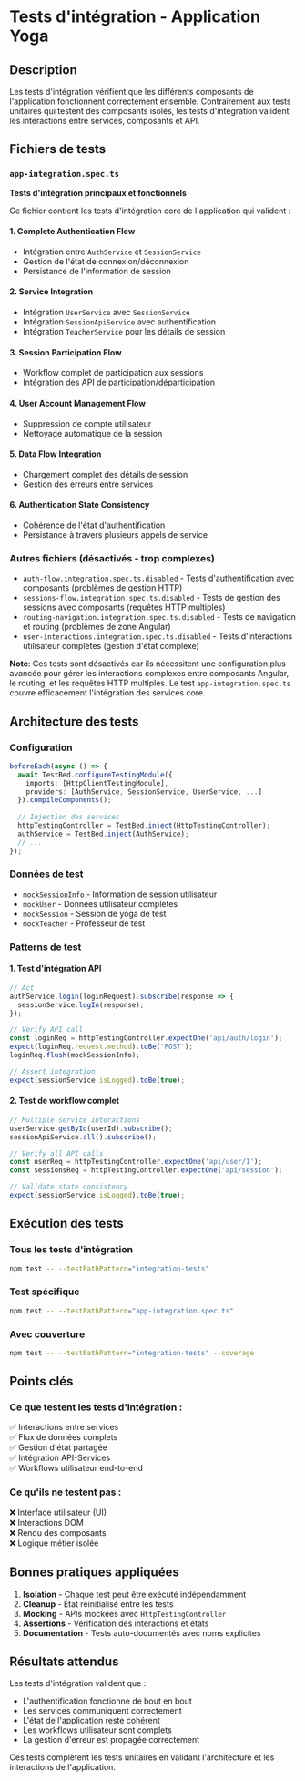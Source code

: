 # Tests d'intégration - Application Yoga

## Description

Les tests d'intégration vérifient que les différents composants de l'application fonctionnent correctement ensemble. Contrairement aux tests unitaires qui testent des composants isolés, les tests d'intégration valident les interactions entre services, composants et API.

## Fichiers de tests

### `app-integration.spec.ts`
**Tests d'intégration principaux et fonctionnels**

Ce fichier contient les tests d'intégration core de l'application qui valident :

#### 1. Complete Authentication Flow
- Intégration entre `AuthService` et `SessionService`
- Gestion de l'état de connexion/déconnexion
- Persistance de l'information de session

#### 2. Service Integration
- Intégration `UserService` avec `SessionService`
- Intégration `SessionApiService` avec authentification
- Intégration `TeacherService` pour les détails de session

#### 3. Session Participation Flow
- Workflow complet de participation aux sessions
- Intégration des API de participation/départicipation

#### 4. User Account Management Flow
- Suppression de compte utilisateur
- Nettoyage automatique de la session

#### 5. Data Flow Integration
- Chargement complet des détails de session
- Gestion des erreurs entre services

#### 6. Authentication State Consistency
- Cohérence de l'état d'authentification
- Persistance à travers plusieurs appels de service

### Autres fichiers (désactivés - trop complexes)
- `auth-flow.integration.spec.ts.disabled` - Tests d'authentification avec composants (problèmes de gestion HTTP)
- `sessions-flow.integration.spec.ts.disabled` - Tests de gestion des sessions avec composants (requêtes HTTP multiples)
- `routing-navigation.integration.spec.ts.disabled` - Tests de navigation et routing (problèmes de zone Angular) 
- `user-interactions.integration.spec.ts.disabled` - Tests d'interactions utilisateur complètes (gestion d'état complexe)

**Note**: Ces tests sont désactivés car ils nécessitent une configuration plus avancée pour gérer les interactions complexes entre composants Angular, le routing, et les requêtes HTTP multiples. Le test `app-integration.spec.ts` couvre efficacement l'intégration des services core.

## Architecture des tests

### Configuration
```typescript
beforeEach(async () => {
  await TestBed.configureTestingModule({
    imports: [HttpClientTestingModule],
    providers: [AuthService, SessionService, UserService, ...]
  }).compileComponents();
  
  // Injection des services
  httpTestingController = TestBed.inject(HttpTestingController);
  authService = TestBed.inject(AuthService);
  // ...
});
```

### Données de test
- `mockSessionInfo` - Information de session utilisateur
- `mockUser` - Données utilisateur complètes
- `mockSession` - Session de yoga de test
- `mockTeacher` - Professeur de test

### Patterns de test

#### 1. Test d'intégration API
```typescript
// Act
authService.login(loginRequest).subscribe(response => {
  sessionService.logIn(response);
});

// Verify API call
const loginReq = httpTestingController.expectOne('api/auth/login');
expect(loginReq.request.method).toBe('POST');
loginReq.flush(mockSessionInfo);

// Assert integration
expect(sessionService.isLogged).toBe(true);
```

#### 2. Test de workflow complet
```typescript
// Multiple service interactions
userService.getById(userId).subscribe();
sessionApiService.all().subscribe();

// Verify all API calls
const userReq = httpTestingController.expectOne('api/user/1');
const sessionsReq = httpTestingController.expectOne('api/session');

// Validate state consistency
expect(sessionService.isLogged).toBe(true);
```

## Exécution des tests

### Tous les tests d'intégration
```bash
npm test -- --testPathPattern="integration-tests"
```

### Test spécifique
```bash
npm test -- --testPathPattern="app-integration.spec.ts"
```

### Avec couverture
```bash
npm test -- --testPathPattern="integration-tests" --coverage
```

## Points clés

### Ce que testent les tests d'intégration :
✅ Interactions entre services  
✅ Flux de données complets  
✅ Gestion d'état partagée  
✅ Intégration API-Services  
✅ Workflows utilisateur end-to-end  

### Ce qu'ils ne testent pas :
❌ Interface utilisateur (UI)  
❌ Interactions DOM  
❌ Rendu des composants  
❌ Logique métier isolée  

## Bonnes pratiques appliquées

1. **Isolation** - Chaque test peut être exécuté indépendamment
2. **Cleanup** - État réinitialisé entre les tests  
3. **Mocking** - APIs mockées avec `HttpTestingController`
4. **Assertions** - Vérification des interactions et états
5. **Documentation** - Tests auto-documentés avec noms explicites

## Résultats attendus

Les tests d'intégration valident que :
- L'authentification fonctionne de bout en bout
- Les services communiquent correctement
- L'état de l'application reste cohérent  
- Les workflows utilisateur sont complets
- La gestion d'erreur est propagée correctement

Ces tests complètent les tests unitaires en validant l'architecture et les interactions de l'application.
